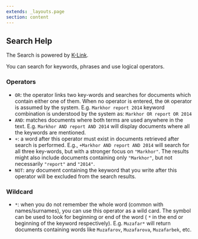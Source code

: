 ```yaml
---
extends: _layouts.page
section: content
---
```



## Search Help

The Search is powered by [K-Link](https://k-link.technology).

You can search for keywords, phrases and use logical operators.

### Operators

- `OR`: the operator links two key-words and searches for documents which contain either one of them. When no operator is entered, the `OR` operator is assumed by the system. E.g. `Markhor report 2014` keyword combination is understood by the system as: `Markhor OR report OR 2014`
- `AND`: matches documents where both terms are used anywhere in the text. E.g. `Markhor AND report AND 2014` will display documents where all the keywords are mentioned.
- `+`: a word after this operator must exist in documents retrieved after search is performed. E.g., `+Markhor AND report AND 2014` will search for all three key-words, but with a stronger focus on `"Markhor"`. The results might also include documents containing only `"Markhor"`, but not necessarily `"report"` and `"2014"`.
- `NOT`: any document containing the keyword that you write after this operator will be excluded from the search results.

### Wildcard

- `*`: when you do not remember the whole word (common with names/surnames), you can use this operator as a wild card. The symbol can be used to look for beginning or end of the word ( `*` in the end or beginning of the keyword respectively). E.g. `Muzafar*` will return documents containing words like `Muzafarov`, `Muzafarova`, `Muzafarbek`, etc.

